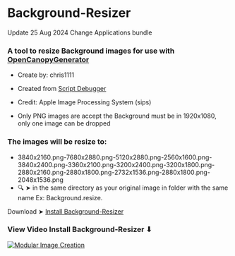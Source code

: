 # Background-Resizer
Update 25 Aug 2024 Change Applications bundle

### A tool to resize Background images for use with [OpenCanopyGenerator](https://github.com/chris1111/OpenCanopy-Generator)

- Create by: chris1111
- Created from [Script Debugger](https://latenightsw.com/)
- Credit: Apple Image Processing System (sips)

- Only PNG images are accept the Background must be in 1920x1080, only one image can be dropped

### The images will be resize to:

- 3840x2160.png-7680x2880.png-5120x2880.png-2560x1600.png-3840x2400.png-3360x2100.png-3200x2400.png-3200x1800.png-2880x2160.png-2880x1800.png-2732x1536.png-2880x1800.png-2048x1536.png 
- 🔍 ➤ in the same directory as your original image in folder with the same name Ex: Background.resize.

Download ➤ [Install Background-Resizer](https://github.com/chris1111/Background-Resizer/raw/main/Install%20Background-Resizer.zip)

### View Video Install Background-Resizer ⬇︎
[![Modular Image Creation](https://github.com/user-attachments/assets/68f65560-03ae-4dfe-908f-554e30e2906b)](https://youtu.be/FHRLZtXXIFk)


